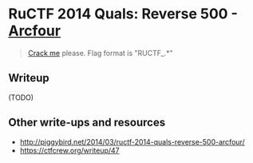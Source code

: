 # RuCTF 2014 Quals: Reverse 500 - [Arcfour](https://github.com/HackerDom/ructf-2014-quals/tree/master/tasks/arcfour)

> [Crack me](arcfour.zip) please.
> Flag format is "RUCTF\_.\*"

## Writeup

(TODO)

## Other write-ups and resources

* <http://piggybird.net/2014/03/ructf-2014-quals-reverse-500-arcfour/>
* <https://ctfcrew.org/writeup/47>
